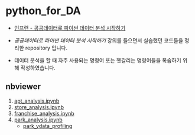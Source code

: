 # python_for_DA

* [인프런 - 공공데이터로 파이썬 데이터 분석 시작하기](https://www.inflearn.com/course/%EA%B3%B5%EA%B3%B5%EB%8D%B0%EC%9D%B4%ED%84%B0%EB%A1%9C-%ED%8C%8C%EC%9D%B4%EC%8D%AC-%EB%8D%B0%EC%9D%B4%ED%84%B0-%EB%B6%84%EC%84%9D-%EC%8B%9C%EC%9E%91%ED%95%98%EA%B8%B0#curriculum)

* *공공데이터로 파이썬 데이터 분석 시작하기* 강의를 들으면서 실습했던 코드들을 정리한 repository 입니다.
* 데이터 분석을 할 때 자주 사용되는 명령어 또는 헷갈리는 명령어들을 복습하기 위해 작성하였습니다.

## nbviewer
1. [apt_analysis.ipynb](https://nbviewer.org/github/YounseoKim62/python_for_DA/blob/main/1_apt_price_analysis.ipynb)
2. [store_analysis.ipynb](https://nbviewer.org/github/YounseoKim62/python_for_DA/blob/main/2_store_analysis.ipynb)
3. [franchise_analysis.ipynb](https://nbviewer.org/github/YounseoKim62/python_for_DA/blob/main/3_franchise_analysis.ipynb)
4. [park_analysis.ipynb](https://nbviewer.org/github/YounseoKim62/python_for_DA/blob/main/4_park_analysis.ipynb)
    - [park_ydata_profiling](https://drive.google.com/uc?export=download&id=1qyGpF1mFEUS9_jzdvc1bMlmpmmU-wohi)
